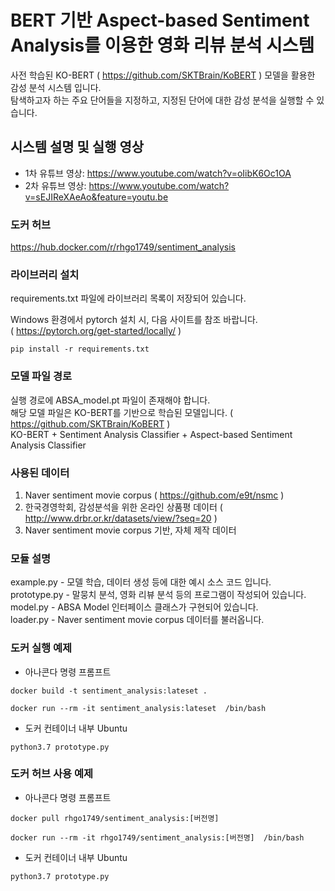 # BERT 기반 Aspect-based Sentiment Analysis를 이용한 영화 리뷰 분석 시스템

사전 학습된 KO-BERT ( https://github.com/SKTBrain/KoBERT ) 모델을 활용한 감성 분석 시스템 입니다.   
탐색하고자 하는 주요 단어들을 지정하고, 지정된 단어에 대한 감성 분석을 실행할 수 있습니다.

## 시스템 설명 및 실행 영상
- 1차 유튜브 영상: https://www.youtube.com/watch?v=oIibK6Oc1OA
- 2차 유튜브 영상: https://www.youtube.com/watch?v=sEJIReXAeAo&feature=youtu.be

### 도커 허브   
https://hub.docker.com/r/rhgo1749/sentiment_analysis

### 라이브러리 설치
requirements.txt 파일에 라이브러리 목록이 저장되어 있습니다.   

Windows 환경에서 pytorch 설치 시, 다음 사이트를 참조 바랍니다.   
( https://pytorch.org/get-started/locally/ )

```
pip install -r requirements.txt
```

### 모델 파일 경로
실행 경로에 ABSA_model.pt 파일이 존재해야 합니다.   
해당 모델 파일은 KO-BERT를 기반으로 학습된 모델입니다. ( https://github.com/SKTBrain/KoBERT )   
KO-BERT + Sentiment Analysis Classifier + Aspect-based Sentiment Analysis Classifier   

### 사용된 데이터
1.  Naver sentiment movie corpus ( https://github.com/e9t/nsmc ) 
2.  한국경영학회, 감성분석을 위한 온라인 상품평 데이터 ( http://www.drbr.or.kr/datasets/view/?seq=20 )   
3.  Naver sentiment movie corpus 기반, 자체 제작 데이터

### 모듈 설명
example.py - 모델 학습, 데이터 생성 등에 대한 예시 소스 코드 입니다. 
prototype.py - 말뭉치 분석, 영화 리뷰 분석 등의 프로그램이 작성되어 있습니다.   
model.py - ABSA Model 인터페이스 클래스가 구현되어 있습니다.   
loader.py - Naver sentiment movie corpus 데이터를 불러옵니다.   


### 도커 실행 예제
- 아나콘다 명령 프롬프트
```
docker build -t sentiment_analysis:lateset .

docker run --rm -it sentiment_analysis:lateset  /bin/bash
```

- 도커 컨테이너 내부 Ubuntu
```
python3.7 prototype.py
```

### 도커 허브 사용 예제
- 아나콘다 명령 프롬프트
```
docker pull rhgo1749/sentiment_analysis:[버전명]

docker run --rm -it rhgo1749/sentiment_analysis:[버전명]  /bin/bash
```

- 도커 컨테이너 내부 Ubuntu
```
python3.7 prototype.py
```